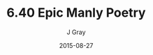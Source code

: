 ---
title: '6.40 Epic Manly Poetry'
alt: 'Mysteries of the Arcana'
date: '2015-08-27'
author: 'J Gray'
artist: 'Keira'
chapter: '6 Void in the Road'
filler: false
---